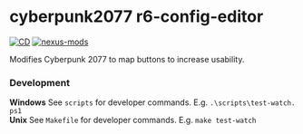 # cyberpunk2077 r6-config-editor
[![CD](https://github.com/rdok/cyberpunk2077-r6-config-editor/workflows/CD-stable/badge.svg)](https://github.com/rdok/cyberpunk2077-r6-config-editor/actions?query=workflow%3ACD-stable)
[![nexus-mods](https://img.shields.io/badge/Nexus%20-Mods-orange?style=flat-square&logo=spinrilla)](https://www.nexusmods.com/cyberpunk2077/mods/341)


Modifies Cyberpunk 2077 to map buttons to increase usability.

### Development

**Windows** See `scripts` for developer commands. E.g. `.\scripts\test-watch.
ps1`  
**Unix** See `Makefile` for developer commands. E.g. `make test-watch`
